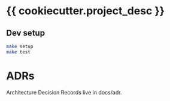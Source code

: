 # {{ cookiecutter.project_desc }}

## Dev setup

```bash
make setup
make test
```

# ADRs

Architecture Decision Records live in docs/adr.
